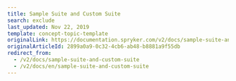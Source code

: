 ```yaml
---
title: Sample Suite and Custom Suite
search: exclude
last_updated: Nov 22, 2019
template: concept-topic-template
originalLink: https://documentation.spryker.com/v2/docs/sample-suite-and-custom-suite
originalArticleId: 2899a0a9-0c32-4cb6-ab48-b8881a9f55db
redirect_from:
  - /v2/docs/sample-suite-and-custom-suite
  - /v2/docs/en/sample-suite-and-custom-suite
---
```



